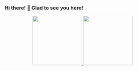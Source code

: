### Hi there! 👋 Glad to see you here!

<div align="center">
  <a href="https://github.com/MariadelCarmenGallardoGonzalez">
  <img height="160em" src="https://github-readme-stats.vercel.app/api?username=MariadelCarmenGallardoGonzalez&show_icons=true&theme=dracula&include_all_commits=true&count_private=true"/>
  <img height="160em" src="https://github-readme-stats.vercel.app/api/top-langs/?username=MariadelCarmenGallardoGonzalez&layout=compact&langs_count=7&theme=dracula"/>
</div>
<!--
**MariadelCarmenGallardoGonzalez/MariadelCarmenGallardoGonzalez** is a ✨ _special_ ✨ repository because its `README.md` (this file) appears on your GitHub profile.

Here are some ideas to get you started:

- 🔭 I’m currently working on ...
- 🌱 I’m currently learning ...
- 👯 I’m looking to collaborate on ...
- 🤔 I’m looking for help with ...
- 💬 Ask me about ...
- 📫 How to reach me: ...
- 😄 Pronouns: ...
- ⚡ Fun fact: ...
-->
